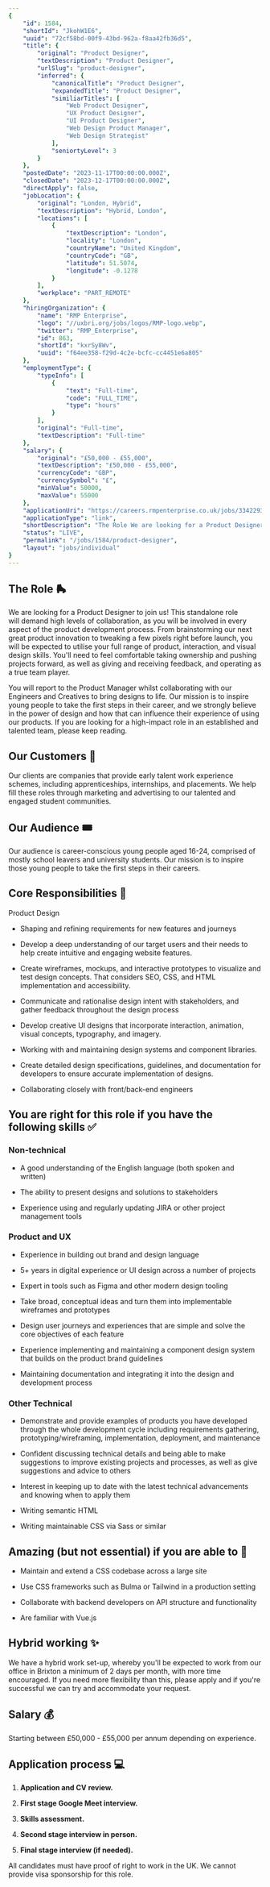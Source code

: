 ```yaml
---
{
	"id": 1584,
	"shortId": "JkohW1E6",
	"uuid": "72cf58bd-00f9-43bd-962a-f8aa42fb36d5",
	"title": {
		"original": "Product Designer",
		"textDescription": "Product Designer",
		"urlSlug": "product-designer",
		"inferred": {
			"canonicalTitle": "Product Designer",
			"expandedTitle": "Product Designer",
			"similiarTitles": [
				"Web Product Designer",
				"UX Product Designer",
				"UI Product Designer",
				"Web Design Product Manager",
				"Web Design Strategist"
			],
			"seniortyLevel": 3
		}
	},
	"postedDate": "2023-11-17T00:00:00.000Z",
	"closedDate": "2023-12-17T00:00:00.000Z",
	"directApply": false,
	"jobLocation": {
		"original": "London, Hybrid",
		"textDescription": "Hybrid, London",
		"locations": [
			{
				"textDescription": "London",
				"locality": "London",
				"countryName": "United Kingdom",
				"countryCode": "GB",
				"latitude": 51.5074,
				"longitude": -0.1278
			}
		],
		"workplace": "PART_REMOTE"
	},
	"hiringOrganization": {
		"name": "RMP Enterprise",
		"logo": "//uxbri.org/jobs/logos/RMP-logo.webp",
		"twitter": "RMP_Enterprise",
		"id": 863,
		"shortId": "kxrSy8Wv",
		"uuid": "f64ee358-f29d-4c2e-bcfc-cc4451e6a805"
	},
	"employmentType": {
		"typeInfo": [
			{
				"text": "Full-time",
				"code": "FULL_TIME",
				"type": "hours"
			}
		],
		"original": "Full-time",
		"textDescription": "Full-time"
	},
	"salary": {
		"original": "£50,000 - £55,000",
		"textDescription": "£50,000 - £55,000",
		"currencyCode": "GBP",
		"currencySymbol": "£",
		"minValue": 50000,
		"maxValue": 55000
	},
	"applicationUri": "https://careers.rmpenterprise.co.uk/jobs/3342293-product-designer?ittk=UXGWORJ2PA",
	"applicationType": "link",
	"shortDescription": "The Role We are looking for a Product Designer to join us! This standalone role will demand high levels of collaboration, as you will be involved in every aspect of the product development process.",
	"status": "LIVE",
	"permalink": "/jobs/1584/product-designer",
	"layout": "jobs/individual"
}
---
```

<h2>The Role 🛼</h2><p>We are looking for&nbsp;a Product Designer to join us! This standalone role will&nbsp;demand high levels of collaboration, as you&nbsp;will be involved in every aspect of the product development process. From brainstorming our next great product innovation to tweaking a few&nbsp;pixels right before launch, you will be expected to utilise your full range of product, interaction, and visual design skills. You'll need to feel comfortable taking ownership and pushing projects forward, as well as giving and receiving feedback, and operating as a true team player.&nbsp;</p><p>You will report to&nbsp;the Product Manager whilst collaborating with our Engineers and Creatives to bring designs to life. Our mission is to inspire young people to take the first steps in their career, and we strongly believe in the power of design and how that can influence their experience of using our products. If you are looking for a high-impact role in an established and talented team, please keep reading.&nbsp;</p><h2>Our Customers&nbsp;🛒</h2><p>Our clients are companies that provide early talent work experience schemes, including apprenticeships, internships, and placements. We help fill these roles through marketing and&nbsp;advertising to our talented and engaged student communities.</p><h2>Our Audience 🎟️</h2><p>Our audience is career-conscious young people aged 16-24, comprised of mostly school leavers and university students. Our mission is to inspire those young people to take the first steps in their careers.<br></p><h2>Core Responsibilities 🍏</h2><p>Product Design</p><ul><li><p>Shaping and refining requirements for new features and journeys</p></li><li><p>Develop a deep understanding of our target users and their needs to help create intuitive and engaging website features.</p></li><li><p>Create wireframes, mockups, and interactive prototypes to visualize and test design concepts. That considers SEO, CSS, and HTML implementation and accessibility.</p></li><li><p>Communicate and rationalise design intent with stakeholders, and gather feedback throughout the design process</p></li><li><p>Develop creative UI designs that incorporate interaction, animation, visual concepts, typography, and imagery.</p></li><li><p>Working with and maintaining design systems and component libraries.</p></li><li><p>Create detailed design specifications, guidelines, and documentation for developers to ensure accurate implementation of designs.</p></li></ul><ul><li><p>Collaborating closely with front/back-end engineers</p></li></ul><h2>You are right for this role if you have the following skills&nbsp;✅</h2><h3>Non-technical</h3><ul><li><p>A good understanding of the English language (both spoken and written)</p></li><li><p>The ability to present designs and solutions to stakeholders</p></li><li><p>Experience&nbsp;using and regularly updating JIRA or other project management tools</p></li></ul><h3>Product and UX</h3><ul><li><p>Experience in building out brand and design language</p></li><li><p>5+ years in digital experience or UI design across a number of projects</p></li><li><p>Expert in tools such as Figma and other modern design tooling</p></li><li><p>Take broad, conceptual ideas and turn them into implementable wireframes and prototypes</p></li><li><p>Design user journeys and experiences that are simple and solve the core objectives of each feature</p></li><li><p>Experience implementing and maintaining a component design system that builds on the product brand guidelines</p></li><li><p>Maintaining documentation and integrating it into the design and development process</p></li></ul><h3>Other Technical</h3><ul><li><p>Demonstrate and provide examples of products you have developed through the whole development cycle including requirements gathering, prototyping/wireframing, implementation, deployment, and maintenance</p></li><li><p>Confident discussing technical details and being able to make suggestions to improve existing projects and processes, as well as give suggestions and advice to others</p></li><li><p>Interest in keeping up to date with the latest technical advancements and knowing when to apply them</p></li><li><p>Writing semantic HTML</p></li><li><p>Writing maintainable CSS via Sass or similar</p></li></ul><h2>Amazing (but not essential) if you are able to&nbsp;💭<br></h2><ul><li><p>Maintain and extend a CSS codebase across a large site</p></li><li><p>Use CSS frameworks such as Bulma or Tailwind in a production setting</p></li><li><p>Collaborate with backend developers on API structure and functionality</p></li><li><p>Are familiar with&nbsp;Vue.js</p></li></ul><h2>Hybrid working&nbsp;✨</h2><p>We have a hybrid work set-up, whereby you'll be expected to work from our office in Brixton a minimum of 2 days per month, with more time encouraged. If you need more flexibility than this, please apply and if you're successful we can try and accommodate your request.</p><h2>Salary 💰</h2><p>Starting between £50,000 - £55,000&nbsp;per annum depending on experience.</p><h2>Application process&nbsp;💻<strong><br></strong></h2><ol><li><p><strong>Application and CV review.<br></strong></p></li><li><p><strong>First stage Google Meet interview.&nbsp;</strong></p></li><li><p><strong>Skills assessment.</strong></p></li><li><p><strong>Second stage interview in person.&nbsp;</strong></p></li><li><p><strong>Final stage interview (if needed).</strong></p></li></ol><p>All candidates must have proof of right to work in the UK. We cannot provide visa sponsorship for this role.&nbsp;<br></p>
